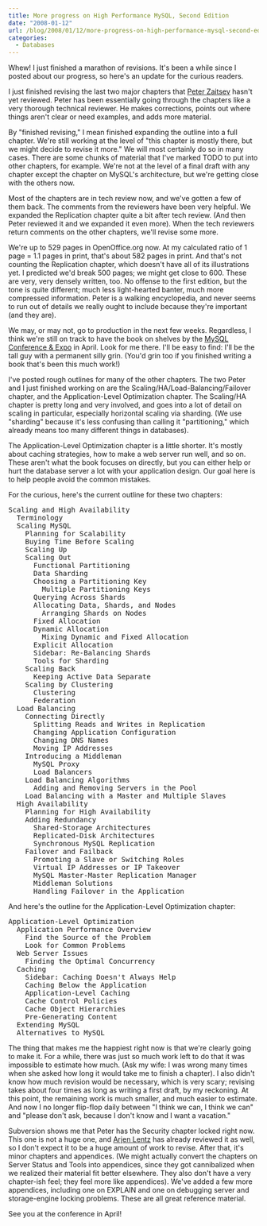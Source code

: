 ```yaml
---
title: More progress on High Performance MySQL, Second Edition
date: "2008-01-12"
url: /blog/2008/01/12/more-progress-on-high-performance-mysql-second-edition/
categories:
  - Databases
---
```

Whew! I just finished a marathon of revisions. It's been a while since I posted about our progress, so here's an update for the curious readers.

I just finished revising the last two major chapters that [Peter Zaitsev](http://www.mysqlperformanceblog.com/) hasn't yet reviewed. Peter has been essentially going through the chapters like a very thorough technical reviewer. He makes corrections, points out where things aren't clear or need examples, and adds more material.

By "finished revising," I mean finished expanding the outline into a full chapter. We're still working at the level of "this chapter is mostly there, but we might decide to revise it more." We will most certainly do so in many cases. There are some chunks of material that I've marked TODO to put into other chapters, for example. We're not at the level of a final draft with any chapter except the chapter on MySQL's architecture, but we're getting close with the others now.

Most of the chapters are in tech review now, and we've gotten a few of them back. The comments from the reviewers have been very helpful. We expanded the Replication chapter quite a bit after tech review. (And then Peter reviewed it and we expanded it even more). When the tech reviewers return comments on the other chapters, we'll revise some more.

We're up to 529 pages in OpenOffice.org now. At my calculated ratio of 1 page = 1.1 pages in print, that's about 582 pages in print. And that's not counting the Replication chapter, which doesn't have all of its illustrations yet. I predicted we'd break 500 pages; we might get close to 600. These are very, very densely written, too. No offense to the first edition, but the tone is quite different; much less light-hearted banter, much more compressed information. Peter is a walking encyclopedia, and never seems to run out of details we really ought to include because they're important (and they are).

We may, or may not, go to production in the next few weeks. Regardless, I think we're still on track to have the book on shelves by the [MySQL Conference &#038; Expo](http://www.mysqlconf.com/) in April. Look for me there. I'll be easy to find: I'll be the tall guy with a permanent silly grin. (You'd grin too if you finished writing a book that's been this much work!)

I've posted rough outlines for many of the other chapters. The two Peter and I just finished working on are the Scaling/HA/Load-Balancing/Failover chapter, and the Application-Level Optimization chapter. The Scaling/HA chapter is pretty long and very involved, and goes into a lot of detail on scaling in particular, especially horizontal scaling via sharding. (We use "sharding" because it's less confusing than calling it "partitioning," which already means too many different things in databases).

The Application-Level Optimization chapter is a little shorter. It's mostly about caching strategies, how to make a web server run well, and so on. These aren't what the book focuses on directly, but you can either help or hurt the database server a lot with your application design. Our goal here is to help people avoid the common mistakes.

For the curious, here's the current outline for these two chapters:

<pre>Scaling and High Availability
  Terminology
  Scaling MySQL
    Planning for Scalability
    Buying Time Before Scaling
    Scaling Up
    Scaling Out
      Functional Partitioning
      Data Sharding
      Choosing a Partitioning Key
        Multiple Partitioning Keys
      Querying Across Shards
      Allocating Data, Shards, and Nodes
        Arranging Shards on Nodes
      Fixed Allocation
      Dynamic Allocation
        Mixing Dynamic and Fixed Allocation
      Explicit Allocation
      Sidebar: Re-Balancing Shards
      Tools for Sharding
    Scaling Back
      Keeping Active Data Separate
    Scaling by Clustering
      Clustering
      Federation
  Load Balancing
    Connecting Directly
      Splitting Reads and Writes in Replication
      Changing Application Configuration
      Changing DNS Names
      Moving IP Addresses
    Introducing a Middleman
      MySQL Proxy
      Load Balancers
    Load Balancing Algorithms
      Adding and Removing Servers in the Pool
    Load Balancing with a Master and Multiple Slaves
  High Availability
    Planning for High Availability
    Adding Redundancy
      Shared-Storage Architectures
      Replicated-Disk Architectures
      Synchronous MySQL Replication
    Failover and Failback
      Promoting a Slave or Switching Roles
      Virtual IP Addresses or IP Takeover
      MySQL Master-Master Replication Manager
      Middleman Solutions
      Handling Failover in the Application
</pre>

And here's the outline for the Application-Level Optimization chapter:

<pre>Application-Level Optimization
  Application Performance Overview
    Find the Source of the Problem
    Look for Common Problems
  Web Server Issues
    Finding the Optimal Concurrency
  Caching
    Sidebar: Caching Doesn't Always Help
    Caching Below the Application
    Application-Level Caching
    Cache Control Policies
    Cache Object Hierarchies
    Pre-Generating Content
  Extending MySQL
  Alternatives to MySQL</pre>

The thing that makes me the happiest right now is that we're clearly going to make it. For a while, there was just so much work left to do that it was impossible to estimate how much. (Ask my wife: I was wrong many times when she asked how long it would take me to finish a chapter). I also didn't know how much revision would be necessary, which is very scary; revising takes about four times as long as writing a first draft, by my reckoning. At this point, the remaining work is much smaller, and much easier to estimate. And now I no longer flip-flop daily between "I think we can, I think we can" and "please don't ask, because I don't know and I want a vacation."

Subversion shows me that Peter has the Security chapter locked right now. This one is not a huge one, and [Arjen Lentz](http://openquery.com.au/) has already reviewed it as well, so I don't expect it to be a huge amount of work to revise. After that, it's minor chapters and appendices. (We might actually convert the chapters on Server Status and Tools into appendices, since they got cannibalized when we realized their material fit better elsewhere. They also don't have a very chapter-ish feel; they feel more like appendices). We've added a few more appendices, including one on EXPLAIN and one on debugging server and storage-engine locking problems. These are all great reference material.

See you at the conference in April!


